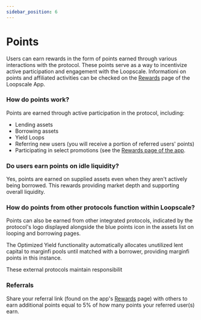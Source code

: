 ```yaml
---
sidebar_position: 6
---
```


# Points

Users can earn rewards in the form of points earned through various interactions with the protocol. These points serve as a way to incentivize active participation and engagement with the Loopscale. Informationi on points and affiliated activities can be checked on the [Rewards](https://app.loopscale.com/rewards) page of the Loopscale App.

### How do points work?
Points are earned through active participation in the protocol, including:
- Lending assets
- Borrowing assets
- Yield Loops
- Referring new users (you will receive a portion of referred users' points)
- Participating in select promotions (see the [Rewards page of the app](https://app.loopscale.com/rewards).

### Do users earn points on idle liquidity?
Yes, points are earned on supplied assets even when they aren't actively being borrowed. This rewards providing market depth and supporting overall liquidity.

### How do points from other protocols function within Loopscale?
Points can also be earned from other integrated protocols, indicated by the protocol's logo displayed alongside the blue points icon in the assets list on looping and borrowing pages.

The Optimized Yield functionality automatically allocates unutilized lent capital to marginfi pools until matched with a borrower, providing marginfi points in this instance.

These external protocols maintain responsibilit

### Referrals
Share your referral link (found on the app's [Rewards](https://app.loopscale.com/rewards) page) with others to earn additional points equal to 5% of how many points your referred user(s) earn.